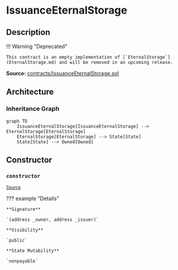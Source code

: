 # IssuanceEternalStorage

## Description

!!! Warning "Deprecated"

    This contract is an empty implementation of [`EternalStorage`](EternalStorage.md) and will be removed in an upcoming release.

**Source:** [contracts/IssuanceEternalStorage.sol](https://github.com/Synthetixio/synthetix/tree/v2.25.0/contracts/IssuanceEternalStorage.sol)

## Architecture

### Inheritance Graph

```mermaid
graph TD
    IssuanceEternalStorage[IssuanceEternalStorage] --> EternalStorage[EternalStorage]
    EternalStorage[EternalStorage] --> State[State]
    State[State] --> Owned[Owned]

```

## Constructor

### `constructor`

<sub>[Source](https://github.com/Synthetixio/synthetix/tree/v2.25.0/contracts/IssuanceEternalStorage.sol#L11)</sub>

??? example "Details"

    **Signature**

    `(address _owner, address _issuer)`

    **Visibility**

    `public`

    **State Mutability**

    `nonpayable`
